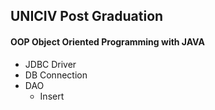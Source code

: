 ## UNICIV Post Graduation

#### OOP Object Oriented Programming with JAVA

* JDBC Driver
* DB Connection
* DAO 
    * Insert

